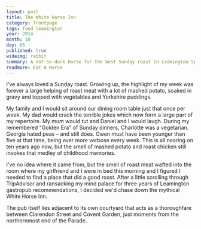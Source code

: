 ```yaml
---
layout: post
title: The White Horse Inn
category: frontpage
tags: food leamington
year: 2014
month: 10
day: 05
published: true
wideimg: rabbit
summary: A not-so-dark horse for the best Sunday roast in Leamington Spa.
readmore: Eat A Horse
---
```

I've always loved a Sunday roast. Growing up, the highlight of my week was forever a large helping of roast meat with a lot of mashed potato,
soaked in gravy and topped with vegetables and Yorkshire puddings.

My family and I would sit around our dining room table just that once per week.
My dad would crack the terrible jokes which now form a large part of my repertoire.
My mum would tut and Daniel and I would laugh.
During my remembered "Golden Era" of Sunday dinners, Charlotte was a vegetarian.
Georgia hated peas – and still does.
Owen must have been younger than five at that time, being ever more verbose every week.
This is all nearing on ten years ago now,
but the smell of mashed potato and roast chicken still invokes that medley of childhood memories.

I've no idea where it came from,
but the smell of roast meat wafted into the room where my girlfriend and I were in bed this morning
and I figured I needed to find a place that did a good roast.
After a little scrolling through TripAdvisor and ransacking my mind palace for three years of Leamington gastropub recommendations,
I decided we'd chase down the mythical White Horse Inn.

The pub itself lies adjacent to its own courtyard that acts as a thoroughfare between Clarendon Street and Covent Garden,
just moments from the northernmost end of the Parade.
